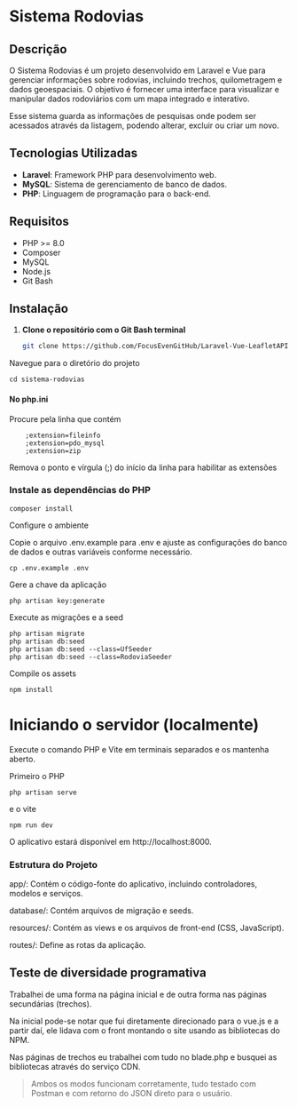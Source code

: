 # Sistema Rodovias

## Descrição

O Sistema Rodovias é um projeto desenvolvido em Laravel e Vue para gerenciar informações sobre rodovias, incluindo trechos, quilometragem e dados geoespaciais. O objetivo é fornecer uma interface para visualizar e manipular dados rodoviários com um mapa integrado e interativo.

Esse sistema guarda as informações de pesquisas onde podem ser acessados através da listagem, podendo alterar, excluir ou criar um novo.

## Tecnologias Utilizadas

- **Laravel**: Framework PHP para desenvolvimento web.
- **MySQL**: Sistema de gerenciamento de banco de dados.
- **PHP**: Linguagem de programação para o back-end.

## Requisitos

- PHP >= 8.0
- Composer
- MySQL
- Node.js
- Git Bash

## Instalação

1. **Clone o repositório com o Git Bash terminal**


   ```bash
   git clone https://github.com/FocusEvenGitHub/Laravel-Vue-LeafletAPI.git
Navegue para o diretório do projeto

    cd sistema-rodovias

####  No php.ini
Procure pela linha que contém 
    
        ;extension=fileinfo
        ;extension=pdo_mysql
        ;extension=zip
        
Remova o ponto e vírgula (;) do início da linha para habilitar as extensões
### Instale as dependências do PHP

    composer install
Configure o ambiente

Copie o arquivo .env.example para .env e ajuste as configurações do banco de dados e outras variáveis conforme necessário.


    cp .env.example .env
Gere a chave da aplicação

    php artisan key:generate
Execute as migrações e a seed

    php artisan migrate
    php artisan db:seed
    php artisan db:seed --class=UfSeeder
    php artisan db:seed --class=RodoviaSeeder

Compile os assets

    npm install
# Iniciando o servidor (localmente)
Execute o comando PHP e Vite em terminais separados e os mantenha aberto.

Primeiro o PHP

    php artisan serve
e o vite

    npm run dev
O aplicativo estará disponível em http://localhost:8000.

### Estrutura do Projeto
app/: Contém o código-fonte do aplicativo, incluindo controladores, modelos e serviços.

database/: Contém arquivos de migração e seeds.

resources/: Contém as views e os arquivos de front-end (CSS, JavaScript).

routes/: Define as rotas da aplicação.


## Teste de diversidade programativa
Trabalhei de uma forma na página inicial e de outra forma nas páginas secundárias (trechos).

Na inicial pode-se notar que fui diretamente direcionado para o vue.js e a partir daí, ele lidava com o front montando o site usando as bibliotecas do NPM.

Nas páginas de trechos eu trabalhei com tudo no blade.php e busquei as bibliotecas através do serviço CDN.

>Ambos os modos funcionam corretamente, tudo testado com Postman e com retorno do JSON direto para o usuário.